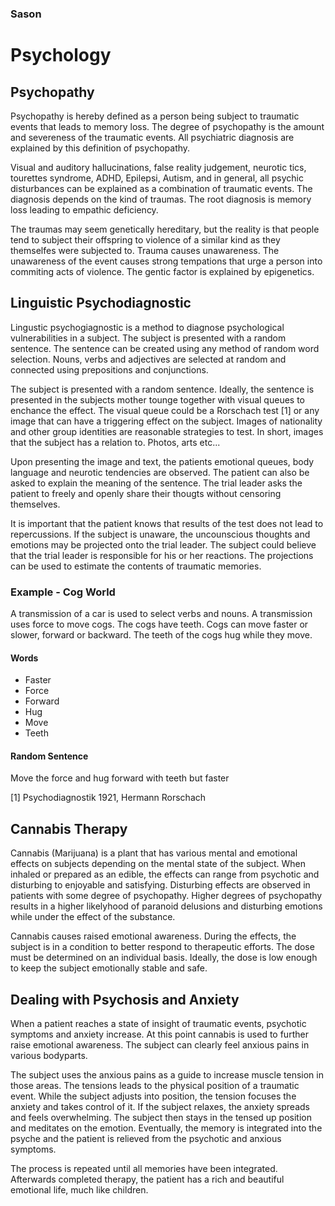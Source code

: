 ### Sason
# Psychology

## Psychopathy
Psychopathy is hereby defined as a person being subject to traumatic events that leads to memory loss. The degree of psychopathy is the amount and severeness of the traumatic events. All psychiatric diagnosis are explained by this definition of psychopathy. 

Visual and auditory hallucinations, false reality judgement, neurotic tics, tourettes syndrome, ADHD, Epilepsi, Autism, and in general, all psychic disturbances can be explained as a combination of traumatic events. The diagnosis depends on the kind of traumas. The root diagnosis is memory loss leading to empathic deficiency. 

The traumas may seem genetically hereditary, but the reality is that people tend to subject their offspring to violence of a similar kind as they themselfes were subjected to. Trauma causes unawareness. The unawareness of the event causes strong tempations that urge a person into commiting acts of violence. The gentic factor is explained by epigenetics.

## Linguistic Psychodiagnostic

Lingustic psychogiagnostic is a method to diagnose psychological vulnerabilities in a subject. The subject is presented with a random sentence. The sentence can be created using any method of random word selection. Nouns, verbs and adjectives are selected at random and connected using prepositions and conjunctions.

The subject is presented with a random sentence. Ideally, the sentence is presented in the subjects mother tounge together with visual queues to enchance the effect. The visual queue could be a Rorschach test [1] or any image that can have a triggering effect on the subject. Images of nationality and other group identities are reasonable strategies to test. In short, images that the subject has a relation to. Photos, arts etc...

Upon presenting the image and text, the patients emotional queues, body language and neurotic tendencies are observed. The patient can also be asked to explain the meaning of the sentence. The trial leader asks the patient to freely and openly share their thougts without censoring themselves. 

It is important that the patient knows that results of the test does not lead to repercussions. If the subject is unaware, the uncounscious thoughts and emotions may be projected onto the trial leader. The subject could believe that the trial leader is responsible for his or her reactions. The projections can be used to estimate the contents of traumatic memories.

### Example - Cog World
A transmission of a car is used to select verbs and nouns. A transmission uses force to move cogs. The cogs have teeth. Cogs can move faster or slower, forward or backward. The teeth of the cogs hug while they move. 

#### Words
* Faster
* Force
* Forward 
* Hug
* Move
* Teeth

#### Random Sentence
Move the force and hug forward with teeth but faster

[1] Psychodiagnostik 1921, Hermann Rorschach

## Cannabis Therapy
Cannabis (Marijuana) is a plant that has various mental and emotional effects on subjects depending on the mental state of the subject. When inhaled or prepared as an edible, the effects can range from psychotic and disturbing to enjoyable and satisfying. Disturbing effects are observed in patients with some degree of psychopathy. Higher degrees of psychopathy results in a higher likelyhood of paranoid delusions and disturbing emotions while under the effect of the substance.

Cannabis causes raised emotional awareness. During the effects, the subject is in a condition to better respond to therapeutic efforts. The dose must be determined on an individual basis. Ideally, the dose is low enough to keep the subject emotionally stable and safe.  

## Dealing with Psychosis and Anxiety
When a patient reaches a state of insight of traumatic events, psychotic symptoms and anxiety increase. At this point cannabis is used to further raise emotional awareness. The subject can clearly feel anxious pains in various bodyparts. 

The subject uses the anxious pains as a guide to increase muscle tension in those areas. The tensions leads to the physical position of a traumatic event. While the subject adjusts into position, the tension focuses the anxiety and takes control of it. If the subject relaxes, the anxiety spreads and feels overwhelming. The subject then stays in the tensed up position and meditates on the emotion. Eventually, the memory is integrated into the psyche and the patient is relieved from the psychotic and anxious symptoms.    

The process is repeated until all memories have been integrated. Afterwards completed therapy, the patient has a rich and beautiful emotional life, much like children. 

